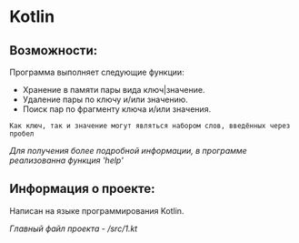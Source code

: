 # Kotlin

Возможности:
-

Программа выполняет следующие функции:
  - Хранение в памяти пары вида ключ|значение.
  - Удаление пары по ключу и/или значению.
  - Поиск пар по фрагменту ключа и/или значения.
  
`Как ключ, так и значение могут являться набором слов, введённых через пробел`
 
 _Для получения более подробной информации, в программе реализованна функция 'help'_

Информация о проекте:
-


Написан на языке программирования Kotlin. 

*Главный файл проекта - /src/1.kt*

